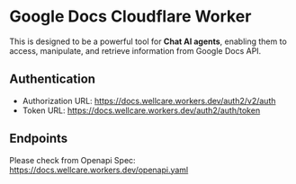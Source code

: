 # Google Docs Cloudflare Worker

This is designed to be a powerful tool for **Chat AI agents**, enabling them to access, manipulate, and retrieve information from Google Docs API.

## Authentication
 - Authorization URL: https://docs.wellcare.workers.dev/auth2/v2/auth
 - Token URL: https://docs.wellcare.workers.dev/auth2/auth/token

## Endpoints
Please check from Openapi Spec: https://docs.wellcare.workers.dev/openapi.yaml
